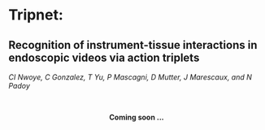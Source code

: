 # Tripnet:
## Recognition of instrument-tissue interactions in endoscopic videos via action triplets
<i>CI Nwoye, C Gonzalez, T Yu, P Mascagni, D Mutter, J Marescaux, and N Padoy</i>

<br>
<p align="center"><b>Coming soon ...</b></p>
